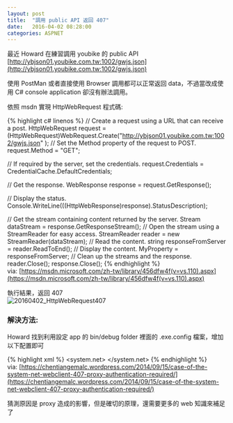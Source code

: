 ```yaml
---
layout: post
title:  "調用 public API 返回 407"
date:   2016-04-02 08:28:00
categories: ASPNET
---
```


最近 Howard 在練習調用 youbike 的 public API  
[http://ybjson01.youbike.com.tw:1002/gwjs.json](http://ybjson01.youbike.com.tw:1002/gwjs.json)

使用 PostMan 或者直接使用 Browser 調用都可以正常返回 data，不過當改成使用 C# console application 卻沒有辦法調用。

依照 msdn 實現 HttpWebRequest 程式碼:

{% highlight c# linenos %}
// Create a request using a URL that can receive a post.
HttpWebRequest request = (HttpWebRequest)WebRequest.Create("http://ybjson01.youbike.com.tw:1002/gwjs.json" );
// Set the Method property of the request to POST.
request.Method = "GET";

// If required by the server, set the credentials.
request.Credentials = CredentialCache.DefaultCredentials;

// Get the response.
WebResponse response = request.GetResponse();

// Display the status.
Console.WriteLine(((HttpWebResponse)response).StatusDescription);

// Get the stream containing content returned by the server.
Stream dataStream = response.GetResponseStream();
// Open the stream using a StreamReader for easy access.
StreamReader reader = new StreamReader(dataStream);
// Read the content.
string responseFromServer = reader.ReadToEnd();
// Display the content.
MyProperty = responseFromServer;
// Clean up the streams and the response.
reader.Close();
response.Close();
{% endhighlight %}  
via: [https://msdn.microsoft.com/zh-tw/library/456dfw4f(v=vs.110).aspx](https://msdn.microsoft.com/zh-tw/library/456dfw4f(v=vs.110).aspx)


執行結果，返回 407  
![20160402_HttpWebRequest407](https://raw.githubusercontent.com/livebreeze/BlogImages/e7cce82be43f890c5907ff797fd6225ecf7be529/Images2016/20160402_HttpWebRequest407.png)

### 解決方法:  
Howard 找到利用設定 app 的 bin/debug folder 裡面的 .exe.config 檔案，增加以下配置即可

{% highlight xml %}
<system.net>
    <defaultProxy useDefaultCredentials="true" > </defaultProxy>
</system.net>
{% endhighlight %}  
via: [https://chentiangemalc.wordpress.com/2014/09/15/case-of-the-system-net-webclient-407-proxy-authentication-required/](https://chentiangemalc.wordpress.com/2014/09/15/case-of-the-system-net-webclient-407-proxy-authentication-required/)

猜測原因是 proxy 造成的影響，但是確切的原理，還需要更多的 web 知識來補足了